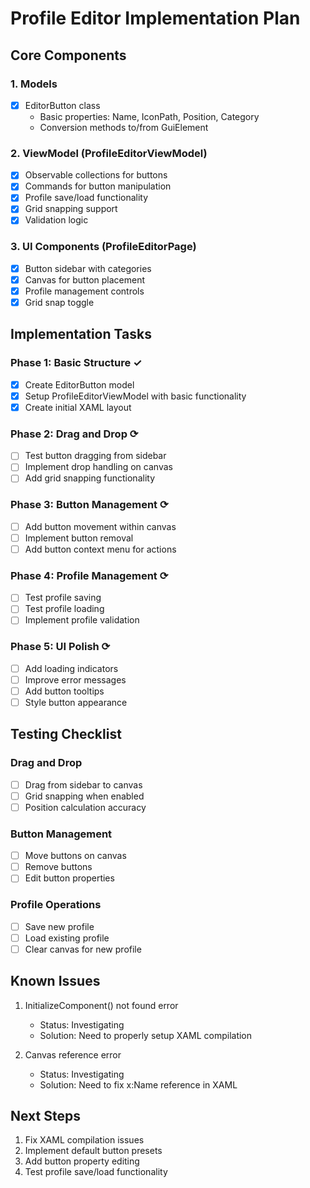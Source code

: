# Profile Editor Implementation Plan

## Core Components

### 1. Models
- [x] EditorButton class
  - Basic properties: Name, IconPath, Position, Category
  - Conversion methods to/from GuiElement

### 2. ViewModel (ProfileEditorViewModel)
- [x] Observable collections for buttons
- [x] Commands for button manipulation
- [x] Profile save/load functionality
- [x] Grid snapping support
- [x] Validation logic

### 3. UI Components (ProfileEditorPage)
- [x] Button sidebar with categories
- [x] Canvas for button placement
- [x] Profile management controls
- [x] Grid snap toggle

## Implementation Tasks

### Phase 1: Basic Structure ✓
- [x] Create EditorButton model
- [x] Setup ProfileEditorViewModel with basic functionality
- [x] Create initial XAML layout

### Phase 2: Drag and Drop ⟳
- [ ] Test button dragging from sidebar
- [ ] Implement drop handling on canvas
- [ ] Add grid snapping functionality

### Phase 3: Button Management ⟳
- [ ] Add button movement within canvas
- [ ] Implement button removal
- [ ] Add button context menu for actions

### Phase 4: Profile Management ⟳
- [ ] Test profile saving
- [ ] Test profile loading
- [ ] Implement profile validation

### Phase 5: UI Polish ⟳
- [ ] Add loading indicators
- [ ] Improve error messages
- [ ] Add button tooltips
- [ ] Style button appearance

## Testing Checklist

### Drag and Drop
- [ ] Drag from sidebar to canvas
- [ ] Grid snapping when enabled
- [ ] Position calculation accuracy

### Button Management
- [ ] Move buttons on canvas
- [ ] Remove buttons
- [ ] Edit button properties

### Profile Operations
- [ ] Save new profile
- [ ] Load existing profile
- [ ] Clear canvas for new profile

## Known Issues

1. InitializeComponent() not found error
   - Status: Investigating
   - Solution: Need to properly setup XAML compilation

2. Canvas reference error
   - Status: Investigating
   - Solution: Need to fix x:Name reference in XAML

## Next Steps

1. Fix XAML compilation issues
2. Implement default button presets
3. Add button property editing
4. Test profile save/load functionality
